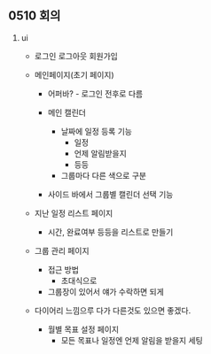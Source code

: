 0510 회의
-----
1. ui
    - 로그인 로그아웃 회원가입
    - 메인페이지(초기 페이지)
        - 어퍼바? - 로그인 전후로 다름
        - 메인 캘린더
            - 날짜에 일정 등록 기능
                - 일정
                - 언제 알림받을지
                - 등등
            - 그룹마다 다른 색으로 구분

        - 사이드 바에서 그룹별 캘린더 선택 기능
        
    - 지난 일정 리스트 페이지
        - 시간, 완료여부 등등을 리스트로 만들기

    - 그룹 관리 페이지
        - 접근 방법
            - 초대식으로
        - 그룹장이 있어서 얘가 수락하면 되게

    - 다이어리 느낌으루 다가 다른것도 있으면 좋겠다.
        - 월별 목표 설정 페이지
            - 모든 목표나 일정엔 언제 알림을 받을지 세팅
